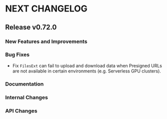# NEXT CHANGELOG

## Release v0.72.0

### New Features and Improvements

### Bug Fixes
- Fix `FilesExt` can fail to upload and download data when Presigned URLs are not available in certain environments (e.g. Serverless GPU clusters).

### Documentation

### Internal Changes

### API Changes

